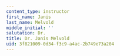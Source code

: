 ```yaml
---
content_type: instructor
first_name: Janis
last_name: Melvold
middle_initial: ''
salutation: Dr.
title: Dr. Janis Melvold
uid: 3f821009-0d34-f3c9-a4ac-2b749e73a204
---
```

